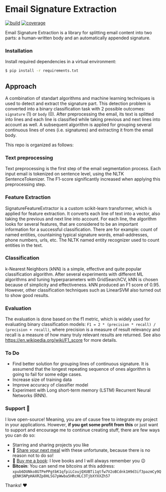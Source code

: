 # Email Signature Extraction

[![build](https://travis-ci.org/harmening/signature_extraction.svg?branch=master)](https://travis-ci.org/harmening/signature_extraction)
[![coverage](https://codecov.io/gh/harmening/signature_extraction/branch/master/graph/badge.svg)](https://codecov.io/gh/harmening/signature_extraction)

Email Signature Extraction is a library for splitting email content into two parts: a human-written body and an automatically appended signature.

### Installation
Install required dependencies in a virtual environment:

```sh
$ pip install -r requirements.txt
```



## Approach
A combination of standart algorithms and machine learning techniques is used to detect and extract the signature part. This detection problem is converted into a binary classification task with 2 possible outcomes: `signature` (1) or `body` (0).
After preprocessing the email, its text is splitted into lines and each line is classified while taking previous and next lines into account as well. A subsequent algorithm is applied for grouping several continuous lines of ones (i.e. signatures) and extracting it from the email body.

This repo is organized as follows:


### Text preprocessing
Text preprocessing is the first step of the email segmentation process. Each input email is tokenized on sentence level, using the NLTK SentenceTokenizer. The F1-score significantly increased when applying this preprocessing step.

### Feature Extraction
SignatureFeatureExtractor is a custom scikit-learn transformer, which is applied for feature extraction.
It converts each line of text into a vector, also taking the previous and next line into account.
For each line, the algorithm looks for several features, that are considered to be an important information for a successful classification. There are for example: count of named entities, countaining typical signature words, email-addresses, phone numbers, urls, etc.
The NLTK named entity recognizer used to count entities in the text. 

### Classification
k-Nearest Neighbors (kNN) is a simple, effective and quite popular classification algorithm. After several experiments with different ML algorithms and tuning hyperparameters with GridSearchCV, kNN is chosen because of simplicity and effectiveness. kNN produced an F1 score of 0.95. However, other classification techniques such as LinearSVM also turned out to show good results.

### Evaluation
The evaluation is done based on the f1 metric, which is widely used for evaluating binary classification models:
`F1 = 2 * (precision * recall) / (precision + recall)`, where precision is a measure of result relevancy and recall is a measure of how many truly relevant results are returned. See also https://en.wikipedia.org/wiki/F1_score for more details.


### To Do
 * Find better solution for grouping lines of continuous signature. It is assumend that the longest repeating sequence of ones algorithm is going to fail for some edge cases.
 * Increase size of training data
 * Improve accuracy of classifier model
 * Experiment with Long short-term memory (LSTM) Recurrent Neural Networks (RNN).


### Support :gift_heart:
I love open-source! Meaning, you are of cause free to integrate my project in your applications. However, **if you get some profit from this** or just want to support and encourage me to continue creating stuff, there are few ways you can do so:
 - Starring and sharing projects you like
 - :stew: [Share your next meal][sharemeal] with these unfortunate, because there is no reason not to do so!
 - :book: [Buy me a book][amazon]: I love books and I will always remember you :wink:
 - **Bitcoin**: You can send me bitcoins at this address:
 `xpub6DUNko8GTPePPgtbK1qfpiLCoujQXUBTi1qtfw7V2oBCdnk1H9d3if3pazmCy9QgENKSNPpHAXRZp8HLSG7pWwba5HRcHLC3TjbXYXXZh57`

Thanks! :heart:


[amazon]: http://a.co/4CZC8iN
[sharemeal]: https://sharethemeal.org/en/index.html
